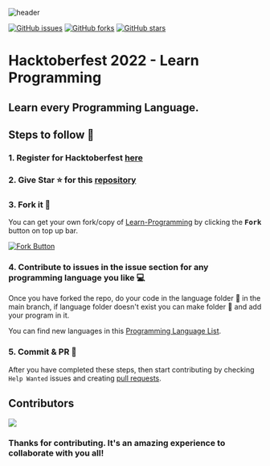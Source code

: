 ![header](https://github.com/DevF3st/Learn-Programming/blob/main/_doc/cover.jpg)  

[![GitHub issues](https://img.shields.io/github/issues/DevF3st/Learn-Programming?style=for-the-badge&color=important)](https://github.com/DevF3st/Learn-Programming/issues)
[![GitHub forks](https://img.shields.io/github/forks/DevF3st/Learn-Programming?style=for-the-badge&color=blue)](https://github.com/DevF3st/Learn-Programming/network)
[![GitHub stars](https://img.shields.io/github/stars/DevF3st/Learn-Programming?style=for-the-badge&color=yellow)](https://github.com/DevF3st/Learn-Programming/stargazers)  

# Hacktoberfest 2022 - Learn Programming
## Learn every Programming Language.  

## Steps to follow :scroll:

### 1. Register for Hacktoberfest [here](https://hacktoberfest.com)

### 2. Give Star :star: for this [repository](https://github.com/DevF3st/Learn-Programming)  

### 3. Fork it :fork_and_knife:

You can get your own fork/copy of [Learn-Programming](https://github.com/DevF3st/Learn-Programming) by clicking the <kbd><b>Fork</b></kbd> button on top up bar.

 [![Fork Button](https://github.com/DevF3st/Learn-Programming/blob/main/_doc/fork.jpg)](https://github.com/DevF3st/Learn-Programming)

### 4. Contribute to issues in the issue section for any programming language you like :computer: 
Once you have forked the repo, do your code in the language folder :file_folder: in the main branch, if language folder doesn't exist you can make folder :file_folder: and add your program in it.  

You can find new languages in this [Programming Language List](https://en.wikipedia.org/wiki/List_of_programming_languages).  

### 5. Commit & PR :running: 

After you have completed these steps, then start contributing by checking `Help Wanted` issues and creating 
[pull requests](https://github.com/DevF3st/Learn-Programming/pulls).  

## Contributors  

<a href="https://github.com/DevF3st/Learn-Programming/graphs/contributors">
  <img src="https://contrib.rocks/image?repo=DevF3st/Learn-Programming" />
</a>

### Thanks for contributing. It's an amazing experience to collaborate with you all!  
